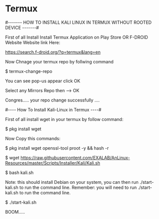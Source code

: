 # Termux

#------- HOW TO INSTALL KALI LINUX IN TERMUX WITHOUT ROOTED DEVICE -------#

First of all Install Install Termux Application on Play Store OR F-DROID Website
Website link Here:  

https://search.f-droid.org/?q=termux&lang=en

Now Chnage your termux repo by follwing command

$ termux-change-repo

You can see pop-us appear click OK

Select any Mirrors Repo  then --> OK 

Congres.....
your repo change successfully ....

#---- How To Install Kali-Linux in Termux ----#

First of all install wget in your termux by follow command:

$ pkg install wget

Now Copy this commands:

$ pkg install wget openssl-tool proot -y && hash -r

$  wget https://raw.githubusercontent.com/EXALAB/AnLinux-Resources/master/Scripts/Installer/Kali/Kali.sh

$  bash  kali.sh

Note: this should install Debian on your system, you can then run ./start-kali.sh to run the command line.
Remember: you will need to run ./start-kali.sh to run the command line.

$  ./start-kali.sh

BOOM.....



